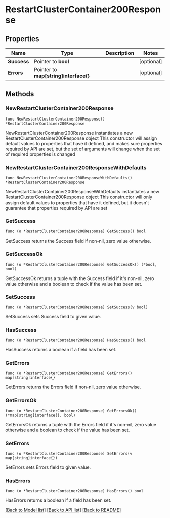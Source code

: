 # RestartClusterContainer200Response

## Properties

Name | Type | Description | Notes
------------ | ------------- | ------------- | -------------
**Success** | Pointer to **bool** |  | [optional] 
**Errors** | Pointer to **map[string]interface{}** |  | [optional] 

## Methods

### NewRestartClusterContainer200Response

`func NewRestartClusterContainer200Response() *RestartClusterContainer200Response`

NewRestartClusterContainer200Response instantiates a new RestartClusterContainer200Response object
This constructor will assign default values to properties that have it defined,
and makes sure properties required by API are set, but the set of arguments
will change when the set of required properties is changed

### NewRestartClusterContainer200ResponseWithDefaults

`func NewRestartClusterContainer200ResponseWithDefaults() *RestartClusterContainer200Response`

NewRestartClusterContainer200ResponseWithDefaults instantiates a new RestartClusterContainer200Response object
This constructor will only assign default values to properties that have it defined,
but it doesn't guarantee that properties required by API are set

### GetSuccess

`func (o *RestartClusterContainer200Response) GetSuccess() bool`

GetSuccess returns the Success field if non-nil, zero value otherwise.

### GetSuccessOk

`func (o *RestartClusterContainer200Response) GetSuccessOk() (*bool, bool)`

GetSuccessOk returns a tuple with the Success field if it's non-nil, zero value otherwise
and a boolean to check if the value has been set.

### SetSuccess

`func (o *RestartClusterContainer200Response) SetSuccess(v bool)`

SetSuccess sets Success field to given value.

### HasSuccess

`func (o *RestartClusterContainer200Response) HasSuccess() bool`

HasSuccess returns a boolean if a field has been set.

### GetErrors

`func (o *RestartClusterContainer200Response) GetErrors() map[string]interface{}`

GetErrors returns the Errors field if non-nil, zero value otherwise.

### GetErrorsOk

`func (o *RestartClusterContainer200Response) GetErrorsOk() (*map[string]interface{}, bool)`

GetErrorsOk returns a tuple with the Errors field if it's non-nil, zero value otherwise
and a boolean to check if the value has been set.

### SetErrors

`func (o *RestartClusterContainer200Response) SetErrors(v map[string]interface{})`

SetErrors sets Errors field to given value.

### HasErrors

`func (o *RestartClusterContainer200Response) HasErrors() bool`

HasErrors returns a boolean if a field has been set.


[[Back to Model list]](../README.md#documentation-for-models) [[Back to API list]](../README.md#documentation-for-api-endpoints) [[Back to README]](../README.md)


